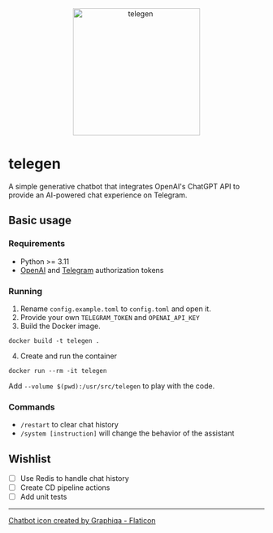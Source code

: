 <div align="center">
    <img src="https://storage.googleapis.com/lupeke/telegen.png" alt="telegen" width="250" /><br />
</div>

# telegen

A simple generative chatbot that integrates OpenAI's ChatGPT API to provide an AI-powered chat experience on Telegram.

## Basic usage

### Requirements

* Python >= 3.11
* [OpenAI](https://beta.openai.com/account/api-keys) and [Telegram](https://core.telegram.org/bots/features#botfather) authorization tokens

### Running

1. Rename `config.example.toml` to `config.toml` and open it.
2. Provide your own `TELEGRAM_TOKEN` and `OPENAI_API_KEY`
3. Build the Docker image.
```shell
docker build -t telegen .
```
4. Create and run the container
```shell
docker run --rm -it telegen
```
Add `--volume $(pwd):/usr/src/telegen` to play with the code.

### Commands

* `/restart` to clear chat history
* `/system [instruction]` will change the behavior of the assistant

## Wishlist

- [ ] Use Redis to handle chat history
- [ ] Create CD pipeline actions
- [ ] Add unit tests

<hr />
<a href="https://www.flaticon.com/free-icons/chatbot" title="chatbot icon">Chatbot icon created by Graphiqa - Flaticon</a>
